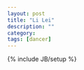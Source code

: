 ```yaml
---
layout: post
title: "Li Lei"
description: ""
category: 
tags: [dancer]
---
```

{% include JB/setup %}
